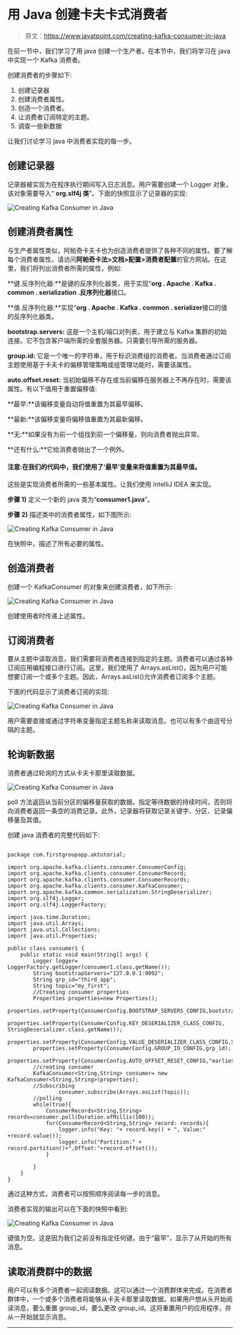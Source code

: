 # 用 Java 创建卡夫卡式消费者

> 原文：<https://www.javatpoint.com/creating-kafka-consumer-in-java>

在前一节中，我们学习了用 java 创建一个生产者。在本节中，我们将学习在 java 中实现一个 Kafka 消费者。

创建消费者的步骤如下:

1.  创建记录器
2.  创建消费者属性。
3.  创造一个消费者。
4.  让消费者订阅特定的主题。
5.  调查一些新数据

让我们讨论学习 java 中消费者实现的每一步。

## 创建记录器

记录器被实现为在程序执行期间写入日志消息。用户需要创建一个 Logger 对象，该对象需要导入“ **org.slf4j 类**”。下面的快照显示了记录器的实现:

![Creating Kafka Consumer in Java](img/5bad1bbcc94a307daec4b23ff5bcb760.png)

## 创建消费者属性

与生产者属性类似，阿帕奇卡夫卡也为创造消费者提供了各种不同的属性。要了解每个消费者属性，请访问**阿帕奇卡法>文档>配置>消费者配置**的官方网站。在这里，我们将列出消费者所需的属性，例如:

**键.反序列化器:**是键的反序列化器类，用于实现“**org . Apache . Kafka . common . serialization .反序列化器**接口。

**值.反序列化器:**实现“**org . Apache . Kafka . common . serializer**接口的值的反序列化器类。

**bootstrap.servers:** 这是一个主机/端口对列表，用于建立与 Kafka 集群的初始连接。它不包含客户端所需的全套服务器。只需要引导所需的服务器。

**group.id:** 它是一个唯一的字符串，用于标识消费组的消费者。当消费者通过订阅主题使用基于卡夫卡的偏移管理策略或组管理功能时，需要该属性。

**auto.offset.reset:** 当初始偏移不存在或当前偏移在服务器上不再存在时，需要该属性。有以下值用于重置偏移值:

**最早:**该偏移变量自动将值重置为其最早偏移。

**最新:**该偏移变量将偏移值重置为其最新偏移。

**无:**如果没有为前一个组找到前一个偏移量，则向消费者抛出异常。

**还有什么:**它给消费者抛出了一个例外。

#### 注意:在我们的代码中，我们使用了‘最早’变量来将值重置为其最早值。

这些是实现消费者所需的一些基本属性。让我们使用 IntelliJ IDEA 来实现。

**步骤 1)** 定义一个新的 java 类为“**consumer1.java**”。

**步骤 2)** 描述类中的消费者属性，如下图所示:

![Creating Kafka Consumer in Java](img/ff44fd0c05fa733ba5735dc590dea2da.png)

在快照中，描述了所有必要的属性。

## 创造消费者

创建一个 KafkaConsumer 的对象来创建消费者，如下所示:

![Creating Kafka Consumer in Java](img/98bc09f1f207b7fef693d1ded49cdd76.png)

创建使用者时传递上述属性。

## 订阅消费者

要从主题中读取消息，我们需要将消费者连接到指定的主题。消费者可以通过各种订阅应用编程接口进行订阅。这里，我们使用了 Arrays.asList()，因为用户可能想要订阅一个或多个主题。因此，Arrays.asList()允许消费者订阅多个主题。

下面的代码显示了消费者订阅的实现:

![Creating Kafka Consumer in Java](img/92e9148248614769e72740a99706005e.png)

用户需要直接或通过字符串变量指定主题名称来读取消息。也可以有多个由逗号分隔的主题。

## 轮询新数据

消费者通过轮询的方式从卡夫卡那里读取数据。

![Creating Kafka Consumer in Java](img/acd4e7bac423d85b7da8faa7c27a9043.png)

poll 方法返回从当前分区的偏移量获取的数据。指定等待数据的持续时间，否则将向消费者返回一条空的消费记录。此外，记录器将获取记录关键字、分区、记录偏移量及其值。

创建 java 消费者的完整代码如下:

```

package com.firstgroupapp.aktutorial;

import org.apache.kafka.clients.consumer.ConsumerConfig;
import org.apache.kafka.clients.consumer.ConsumerRecord;
import org.apache.kafka.clients.consumer.ConsumerRecords;
import org.apache.kafka.clients.consumer.KafkaConsumer;
import org.apache.kafka.common.serialization.StringDeserializer;
import org.slf4j.Logger;
import org.slf4j.LoggerFactory;

import java.time.Duration;
import java.util.Arrays;
import java.util.Collections;
import java.util.Properties;

public class consumer1 {
    public static void main(String[] args) {
        Logger logger= LoggerFactory.getLogger(consumer1.class.getName());
        String bootstrapServers="127.0.0.1:9092";
        String grp_id="third_app";
        String topic="my_first";
        //Creating consumer properties
        Properties properties=new Properties();
        properties.setProperty(ConsumerConfig.BOOTSTRAP_SERVERS_CONFIG,bootstrapServers);
        properties.setProperty(ConsumerConfig.KEY_DESERIALIZER_CLASS_CONFIG,   StringDeserializer.class.getName());
        properties.setProperty(ConsumerConfig.VALUE_DESERIALIZER_CLASS_CONFIG,StringDeserializer.class.getName());
        properties.setProperty(ConsumerConfig.GROUP_ID_CONFIG,grp_id);
        properties.setProperty(ConsumerConfig.AUTO_OFFSET_RESET_CONFIG,"earliest");
        //creating consumer
        KafkaConsumer<String,String> consumer= new KafkaConsumer<String,String>(properties);
        //Subscribing
                consumer.subscribe(Arrays.asList(topic));
        //polling
        while(true){
            ConsumerRecords<String,String> records=consumer.poll(Duration.ofMillis(100));
            for(ConsumerRecord<String,String> record: records){
                logger.info("Key: "+ record.key() + ", Value:" +record.value());
                logger.info("Partition:" + record.partition()+",Offset:"+record.offset());
            }

        }
    }
}

```

通过这种方式，消费者可以按照顺序阅读每一步的消息。

消费者实现的输出可以在下面的快照中看到:

![Creating Kafka Consumer in Java](img/0f89bd5c1459027dde6447326b17afd2.png)

键值为空。这是因为我们之前没有指定任何键。由于“最早”，显示了从开始的所有消息。

## 读取消费群中的数据

用户可以有多个消费者一起阅读数据。这可以通过一个消费群体来完成。在消费者群体中，一个或多个消费者将能够从卡夫卡那里读取数据。如果用户想从头开始阅读消息，要么重置 group_id，要么更改 group_id。这将重置用户的应用程序，并从一开始就显示消息。

* * *